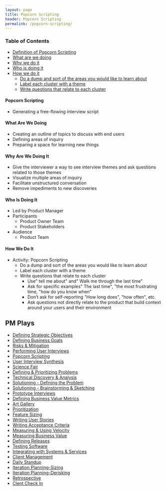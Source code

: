 ```yaml
---
layout: page
title: Popcorn Scripting
header: Popcorn Scripting
permalink: /popcorn-scripting/
---
```

<div class="row">
    <div class="col-md-3">
        <div class="toc">
            <h3>Table of Contents</h3>
                <ul>
                    <li>
                        <a href="#PS-Definition">
                            Definition of Popcorn Scripting
                        </a>
                    </li>
                    <li>
                        <a href="#PS-What">
                            What are we doing
                        </a>
                    </li>
                    <li>
                        <a href="#PS-Why">
                            Why we do it
                        </a>
                    </li>
                    <li>
                        <a href="#PS-Who">
                            Who is doing it
                        </a>
                    </li>
                    <li>
                        <a href="#PS-How">
                            How we do it
                        </a>
                        <ul>
                            <li>
                                <a href="#PS-DumpSort">
                                    Do a dump and sort of the areas you would like to learn about
                                </a>
                            </li>
                            <li>
                                <a href="#PS-Theme">
                                    Label each cluster with a theme
                                </a>
                            </li>
                            <li>
                                <a href="#PS-Cluster">
                                    Write questions that relate to each cluster
                                </a>
                            </li>
                        </ul>
                    </li>
                   </ul>
        </div>
    </div>
    <div class="col-md-6">
        <h4 class="PS-Definition" id="PS-Definition">
            Popcorn Scripting
        </h4>
		<ul>
			<li>Generating a free-flowing interview script</li>
		</ul>
        <h4 class="PS-What" id="PS-What">
            What Are We Doing
        </h4>
	<ul>
        <li>Creating an outline of topics to discuss with end users</li>
        <li>Defining areas of inquiry</li>
        <li>Preparing a space for learning new things</li>
	</ul>
        <h4 class="PS-Why" id="PS-Why">
            Why Are We Doing It
        </h4>
    <ul>
        <li>Give the interviewer a way to see interview themes and ask questions related to those themes</li>
        <li>Visualize multiple areas of inquiry</li>
        <li>Facilitate unstructured conversation</li>
        <li>Remove impediments to new discoveries</li>
	</ul>
        <h4 class="PS-Who" id="PS-Who">
            Who Is Doing It
        </h4>
<ul>
   <li>Led by Product Manager</li>
   <li>Participants
    	<ul>
        	<li>Product Owner Team</li>
        	<li>Product Stakeholders</li>
    	</ul>
   </li>
   <li>Audience
    	<ul>
            <li>Product Team</li>
       </ul>    
   </li>
</ul>
<h4 class="PS-How" id="PS-How">
    How We Do It
</h4>
<ul>
    <li class="PS-Popcorn" id="PS-Popcorn">Activity: Popcorn Scripting
        <ul>
            <li class="PS-DumpSort" id="PS-DumpSort">Do a dump and sort of the areas you would like to learn about</li>
            <li class="PS-Theme" id="PS-Theme">Label each cluster with a theme</li>
            <li class="PS-Cluster" id="PS-Cluster">Write questions that relate to each cluster
                <ul>
                    <li>Use&quot; tell me about&quot; and&quot; Walk me through the last time&quot;</li>
                    <li>Ask for specific examples&quot; The last time&quot;, &quot;the most frustrating time, &quot;how do you know when&quot;</li>
                    <li>Don’t ask for self-reporting &quot;How long does&quot;, &quot;how often&quot;, etc.</li>
                    <li>Ask questions not directly relate to the product that build context around your users and their environment</li>
                </ul>
            </li>
        </ul>
    </li>
</ul>
    </div>
    <div class="col-md-3">
        <div class="sideLinks">
            <h2>PM Plays</h2>
                <ul>
                    <li><a href="{{ site.baseurl }}/strategic-objectives">Defining Strategic Objectives</a></li>
                    <li><a href="{{ site.baseurl }}/business-goals">Defining Business Goals</a></li>
                    <li><a href="{{ site.baseurl }}/risks-mitigation">Risks &amp; Mitigation</a></li>
                    <li><a href="{{ site.baseurl }}/user-interviews">Performing User Interviews</a></li>
                    <li><a href="{{ site.baseurl }}/popcorn-scripting">Popcorn Scripting</a></li>
                    <li><a href="{{ site.baseurl }}/interview-synthesis">User Interview Synthesis</a></li>
                    <li><a href="{{ site.baseurl }}/science-fair">Science Fair</a></li>
                    <li><a href="{{ site.baseurl }}/defining-problems">Defining &amp; Prioritizing Problems</a></li>
                    <li><a href="{{ site.baseurl }}/technical-discovery">Technical Discovery &amp; Analysis</a></li>
                    <li><a href="{{ site.baseurl }}/solutioning-problem">Solutioning - Defining the Problem</a></li>
                    <li><a href="{{ site.baseurl }}/solutioning-sketching">Solutioning - Brainstorming &amp; Sketching</a></li>
                    <li><a href="{{ site.baseurl }}/prototype-interviews">Prototype Interviews</a></li>
                    <li><a href="{{ site.baseurl }}/business-metrics">Defining Business Value Metrics</a></li>
                    <li><a href="{{ site.baseurl }}/art-gallery">Art Gallery</a></li>
                    <li><a href="{{ site.baseurl }}/prioritization">Prioritization</a></li>
                    <li><a href="{{ site.baseurl }}/feature-sizing">Feature Sizing</a></li>
                    <li><a href="{{ site.baseurl }}/user-stories">Writing User Stories</a></li>
                    <li><a href="{{ site.baseurl }}/acceptance-criteria">Writing Acceptance Criteria</a></li>
                    <li><a href="{{ site.baseurl }}/measuring-velocity">Measuring &amp; Using Velocity</a></li>
                    <li><a href="{{ site.baseurl }}/measuring-value">Measuring Business Value</a></li>
                    <li><a href="{{ site.baseurl }}/defining-releases">Defining Releases</a></li>
                    <li><a href="{{ site.baseurl }}/testing-software">Testing Software</a></li>
                    <li><a href="{{ site.baseurl }}/system-services">Integrating with Systems &amp; Services</a></li>
                    <li><a href="{{ site.baseurl }}/client-management">Client Management</a></li>
                    <li><a href="{{ site.baseurl }}/daily-standup">Daily Standup</a></li>
                    <li><a href="{{ site.baseurl }}/iteration-sizing">Iteration Planning-Sizing</a></li>
                    <li><a href="{{ site.baseurl }}/iteration-derisking">Iteration Planning-Derisking</a></li>
                    <li><a href="{{ site.baseurl }}/retrospective">Retrospective</a></li>
                    <li><a href="{{ site.baseurl }}/check-in">Clent Check In</a></li>
                </ul>
          </div>
    </div>
</div>
